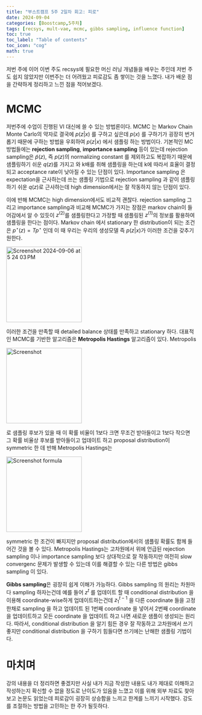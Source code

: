 ```yaml
---
title: "부스트캠프 5주 2일차 회고: 피로"
date: 2024-09-04
categories: [Boostcamp,5주차]
tags: [recsys, mult-vae, mcmc, gibbs sampling, influence function]
toc: true
toc_label: "Table of contents"
toc_icon: "cog"
math: true
---
```


저번 주에 이어 이번 주도 recsys에 필요한 머신 러닝 개념들을 배우는 주인데 저번 주도 쉽지 않았지만 이번주는 더 어려웠고 피로감도 좀 쌓이는 것을 느꼈다.
내가 배운 점을 간략하게 정리하고 느낀 점을 적어보겠다.

# MCMC


저번주에 수업이 진행된 VI 대신에 쓸 수 있는 방법론이다. MCMC 는 Markov Chain Monte Carlo의 약자로 결국에 $p(z|x)$ 를 구하고 싶은데 $p(x)$ 를 구하기가 굉장히 번거롭기 때문에 구하는 방법을 우회하여 $p(z|x)$ 에서 샘플링 하는 방법이다. 기본적인 MC 방법들에는 **rejection sampling**, **importance sampling** 등이 있는데 rejection sampling은 $\tilde{p}(z)$, 즉 $p(z)$의 normalizing constant 를 제외하고도 복잡하기 때문에 샘플링하기 쉬운 $q(z)$를 가지고 와 k배를 취해 샘플링을 하는데 k에 따라서 효율이 결정되고 acceptance rate이 낮아질 수 있는 단점이 있다. Importance sampling 은 expectation을 근사하는데 쓰는 샘플링 기법으로 rejection sampling 과 같이 샘플링하기 쉬운 $q(z)$로 근사하는데 high dimension에서는 잘 작동하지 않는 단점이 있다.


이에 반해 MCMC는 high dimension에서도 비교적 괜찮다. rejection sampling 그리고 importance sampling과 비교해 MCMC가 가지는 장점은 markov chain이 들어감에서 알 수 있듯이 $z^{(2)}$를 샘플링한다고 가정할 때 샘플링된 $z^{(1)}$의 정보를 활용하여 샘플링을 한다는 점이다. Markov chain 에서 stationary 한 distribution이 되는 조건은 $p^{\star}(z)=Tp^{\star}$ 인데 이 때 우리는 우리의 생성모델 즉 $p(z|x)$가 이러한 조건을 갖추기 원한다. 


<img width="200" alt="Screenshot 2024-09-06 at 5 24 03 PM" src="https://github.com/user-attachments/assets/0b57ffc2-e4a4-47dd-b1b2-5471e4d92606">

이러한 조건을 만족할 때 detailed balance 상태를 만족하고 stationary 하다. 대표적인 MCMC를 기반한 알고리즘은 **Metropolis Hastings** 알고리즘이 있다. Metropolis 

<img width="200" alt ="Screenshot" src="https://github.com/user-attachments/assets/5da549fc-8a42-4e88-b439-79ce048918c5">

로 샘플링 후보가 있을 때 이 확률 비율이 1보다 크면 무조건 받아들이고 1보다 작으면 그 확률 비율상 후보를 받아들이고 업데이트 하고 proposal distribution이 symmetric 한 데 반해 Metropolis Hastings는

<img width = "200" alt = "Screenshot formula" src = "https://github.com/user-attachments/assets/c61896c1-e1ae-4a5b-845b-858af3452028">

symmetric 한 조건이 빠지지만 proposal distribution에서의 샘플링 확률도 함께 들어간 것을 볼 수 있다. Metropolis Hastings는 고차원에서 위에 언급된 rejection sampling 이나 importance sampling 보다 상대적으로 잘 작동하지만 여전히 slow convergenc 문제가 발생할 수 있는데 이를 해결할 수 있는 다른 방법은 gibbs sampling 이 있다.

**Gibbs sampling**은 굉장히 쉽게 이해가 가능하다. Gibbs sampling 의 원리는 차원마다 sampling 하자는건데 예를 들어 $z^{t}$ 를 업데이트 할 때 conditional distribution 을 이용해 coordinate-wise하게 업데이트하는건데 $z_{1}^{t-1}$ 을 다른 coordinate 들을 고정한채로 sampling 을 하고 업데이트 된 1번째 coordinate 을 넣어서 2번째 coordinate 을 업데이트하고 모든 coordinate 을 업데이트 하고 나면 새로운 샘플이 생성되는 원리다. 따라서, conditional distribution 을 알기 힘든 경우 잘 작동하고 고차원에서 쓰기 좋지만 conditional distribution 을 구하기 힘들다면 쓰기에는 난해한 샘플링 기법이다.

# 마치며

강의 내용을 더 정리하면 좋겠지만 사실 내가 지금 작성한 내용도 내가 제대로 이해하고 작성하는지 확신할 수 없을 정도로 난이도가 있음을 느꼈고 이를 위해 외부 자료도 찾아보고 논문도 읽었는데 피로감이 굉장히 상승함을 느끼고 한계를 느끼기 시작했다. 강도를 조절하는 방법을 고민하는 한 주가 될듯하다.



 
